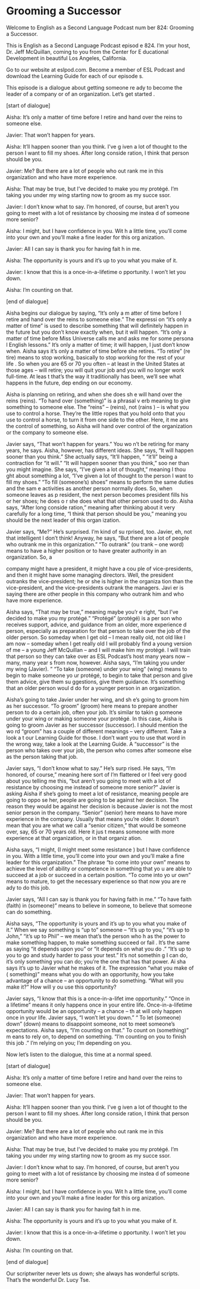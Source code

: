 # Grooming a Successor

Welcome to English as a Second Language Podcast num ber 824: Grooming a Successor.

This is English as a Second Language Podcast episod e 824.  I’m your host, Dr. Jeff McQuillan, coming to you from the Center for E ducational Development in beautiful Los Angeles, California.

Go to our website at eslpod.com.  Become a member of ESL Podcast and download the Learning Guide for each of our episode s.

This episode is a dialogue about getting someone re ady to become the leader of a company or of an organization.  Let’s get started .

[start of dialogue]

Aisha:  It’s only a matter of time before I retire and hand over the reins to someone else.

Javier:  That won’t happen for years.

Aisha:  It’ll happen sooner than you think.  I’ve g iven a lot of thought to the person I want to fill my shoes.  After long conside ration, I think that person should be you.

Javier:  Me?  But there are a lot of people who out rank me in this organization and who have more experience.

Aisha:  That may be true, but I’ve decided to make you my protégé.  I’m taking you under my wing starting now to groom as my succe ssor.

Javier:  I don’t know what to say.  I’m honored, of  course, but aren’t you going to meet with a lot of resistance by choosing me instea d of someone more senior?

Aisha:  I might, but I have confidence in you.  Wit h a little time, you’ll come into your own and you’ll make a fine leader for this org anization.

Javier:  All I can say is thank you for having fait h in me.

Aisha:  The opportunity is yours and it’s up to you  what you make of it.

Javier:  I know that this is a once-in-a-lifetime o pportunity.  I won’t let you down.

Aisha:  I’m counting on that.

[end of dialogue]

Aisha begins our dialogue by saying, “It’s only a m atter of time before I retire and hand over the reins to someone else.”  The expressi on “it’s only a matter of time” is used to describe something that will definitely happen in the future but you don’t know exactly when, but it will happen.  “It’s  only a matter of time before Miss Universe calls me and asks me for some persona l English lessons.”  It’s only a matter of time; it will happen, I just don’t  know when.  Aisha says it’s only a matter of time before she retires.  “To retire” (re tire) means to stop working, basically to stop working for the rest of your life .  So when you are 65 or 70 you often – at least in the United States at those ages  – will retire; you will quit your job and you will no longer work full-time.  At leas t that’s the way it traditionally has been, we’ll see what happens in the future, dep ending on our economy.

Aisha is planning on retiring, and when she does sh e will hand over the reins (reins).  “To hand over (something)” is a phrasal v erb meaning to give something to someone else.  The “reins” – (reins), not (rains ) – is what you use to control a horse.  They’re the little ropes that you hold onto  that you use to control a horse, to turn it from one side to the other.  Here, it me ans the control of something, so Aisha will hand over control of the organization or  the company to someone else.

Javier says, “That won’t happen for years.”  You wo n’t be retiring for many years, he says.  Aisha, however, has different ideas.  She  says, “It will happen sooner than you think.”  She actually says, “It’ll happen, ” “it’ll” being a contraction for “it will.”  “It will happen sooner than you think,” soo ner than you might imagine.  She says, “I’ve given a lot of thought,” meaning I thou ght about something a lot, “I’ve given a lot of thought to the person I want to fill  my shoes.”  “To fill (someone’s) shoes” means to perform the same duties and the sam e activities as another person normally does.  So, when someone leaves as p resident, the next person becomes president fills his or her shoes; he does o r she does what that other person used to do.  Aisha says, “After long conside ration,” meaning after thinking about it very carefully for a long time, “I think that person should be you,” meaning you should be the next leader of this organ ization.

Javier says, “Me?”  He’s surprised.  I’m kind of su rprised, too.  Javier, eh, not that intelligent I don’t think!  Anyway, he says, “But there are a lot of people who outrank me in this organization.”  “To outrank” (ou trank – one word) means to have a higher position or to have greater authority  in an organization.  So, a

company might have a president, it might have a cou ple of vice-presidents, and then it might have some managing directors.  Well, the president outranks the vice-president; he or she is higher in the organiza tion than the vice-president, and the vice-presidents outrank the managers.  Javi er is saying there are other people in this company who outrank him and who have  more experience.

Aisha says, “That may be true,” meaning maybe you’r e right, “but I’ve decided to make you my protégé.”  “Protégé” (protégé) is a per son who receives support, advice, and guidance from an older, more experience d person, especially as preparation for that person to take over the job of  the older person.  So someday when I get old – I mean really old, not old like I am now – someday when I get really old I will probably find a young version of me – a young Jeff McQuillan – and I will make him my protégé.  I will train that person so they can take over as ESL Podcast’s host many years now – many, many year s from now, however. Aisha says, “I’m taking you under my wing (Javier). ”  “To take (someone) under your wing” (wing) means to begin to make someone yo ur protégé, to begin to take that person and give them advice, give them su ggestions, give them guidance.  It’s something that an older person woul d do for a younger person in an organization.

Aisha’s going to take Javier under her wing, and sh e’s going to groom him as her successor.  “To groom” (groom) here means to prepare another person to do a certain job, often your job.  It’s similar to takin g someone under your wing or making someone your protégé.  In this case, Aisha is going to groom Javier as her successor (successor).  I should mention the wo rd “groom” has a couple of different meanings – very different.  Take a look a t our Learning Guide for those. I don’t want you to use that word in the wrong way,  take a look at the Learning Guide.  A “successor” is the person who takes over your job, the person who comes after someone else as the person taking that job.

Javier says, “I don’t know what to say.”  He’s surp rised.  He says, “I’m honored, of course,” meaning here sort of I’m flattered or I  feel very good about you telling me this, “but aren’t you going to meet with a lot of resistance by choosing me instead of someone more senior?”  Javier is asking Aisha if she’s going to meet a lot of resistance, meaning people are going to oppo se her, people are going to be against her decision.  The reason they would be against her decision is because Javier is not the most senior person in the  company.  “Senior” (senior) here means to have more experience in the company.  Usually that means you’re older.  It doesn’t mean that you are what we call a  “senior citizen,” that would be someone over, say, 65 or 70 years old.  Here it jus t means someone with more experience at that organization, or in that organiz ation.

Aisha says, “I might, (I might meet some resistance ) but I have confidence in you.  With a little time, you’ll come into your own  and you’ll make a fine leader for this organization.”  The phrase “to come into your own” means to achieve the level of ability or competence in something that yo u are able to succeed at a job or succeed in a certain position.  “To come into yo ur own” means to mature, to get the necessary experience so that now you are re ady to do this job.

Javier says, “All I can say is thank you for having  faith in me.”  “To have faith (faith) in (someone)” means to believe in someone, to believe that someone can do something.

Aisha says, “The opportunity is yours and it’s up to you what you make of it.” When we say something is “up to” someone – “it’s up  to you,” “it’s up to John,” “it’s up to Phil” – we mean that’s the person who h as the power to make something happen, to make something succeed or fail .  It’s the same as saying “it depends upon you” or “it depends on what you do .”  “It’s up to you to go and study harder to pass your test.”  It’s not somethin g I can do, it’s only something you can do; you’re the one that has that power.  Ai sha says it’s up to Javier what he makes of it.  The expression “what you make of ( something)” means what you do with an opportunity, how you take advantage of a  chance – an opportunity to do something.  “What will you make it?”  How will y ou use this opportunity?

Javier says, “I know that this is a once-in-a-lifet ime opportunity.”  “Once in a lifetime” means it only happens once in your entire  life.  Once-in-a-lifetime opportunity would be an opportunity – a chance – th at will only happen once in your life.  Javier says, “I won’t let you down.”  “ To let (someone) down” (down) means to disappoint someone, not to meet someone’s expectations.  Aisha says, “I’m counting on that.”  To count on (something)” m eans to rely on, to depend on something.  “I’m counting on you to finish this job .”  I’m relying on you; I’m depending on you.

Now let’s listen to the dialogue, this time at a normal speed.

[start of dialogue]

Aisha:  It’s only a matter of time before I retire and hand over the reins to someone else.

Javier:  That won’t happen for years.

Aisha:  It’ll happen sooner than you think.  I’ve g iven a lot of thought to the person I want to fill my shoes.  After long conside ration, I think that person should be you.

Javier:  Me?  But there are a lot of people who out rank me in this organization and who have more experience.

Aisha:  That may be true, but I’ve decided to make you my protégé.  I’m taking you under my wing starting now to groom as my succe ssor.

Javier:  I don’t know what to say.  I’m honored, of  course, but aren’t you going to meet with a lot of resistance by choosing me instea d of someone more senior?

Aisha:  I might, but I have confidence in you.  Wit h a little time, you’ll come into your own and you’ll make a fine leader for this org anization.

Javier:  All I can say is thank you for having fait h in me.

Aisha:  The opportunity is yours and it’s up to you  what you make of it.

Javier:  I know that this is a once-in-a-lifetime o pportunity.  I won’t let you down.

Aisha:  I’m counting on that.

[end of dialogue]

Our scriptwriter never lets us down; she always has  wonderful scripts.  That’s the wonderful Dr. Lucy Tse.





